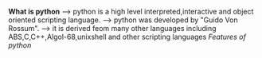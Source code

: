 **What is python**
--> python is a high level interpreted,interactive and object oriented scripting language.
--> python was developed by "Guido Von Rossum".
--> it is derived feom many other languages including ABS,C,C++,Algol-68,unixshell and other scripting languages
*Features of python*
